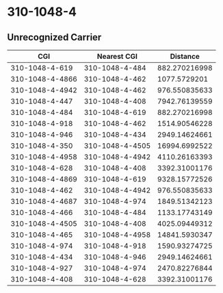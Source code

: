 # 310-1048-4
## Unrecognized Carrier


| CGI | Nearest CGI | Distance |
|-----|-------------|----------|
| 310-1048-4-619 | 310-1048-4-484 | 882.270216998 |
| 310-1048-4-4866 | 310-1048-4-462 | 1077.5729201 |
| 310-1048-4-4942 | 310-1048-4-462 | 976.550835633 |
| 310-1048-4-447 | 310-1048-4-408 | 7942.76139559 |
| 310-1048-4-484 | 310-1048-4-619 | 882.270216998 |
| 310-1048-4-918 | 310-1048-4-462 | 1514.90546228 |
| 310-1048-4-946 | 310-1048-4-434 | 2949.14624661 |
| 310-1048-4-350 | 310-1048-4-4505 | 16994.6992522 |
| 310-1048-4-4958 | 310-1048-4-4942 | 4110.26163393 |
| 310-1048-4-628 | 310-1048-4-408 | 3392.31001176 |
| 310-1048-4-4869 | 310-1048-4-619 | 9328.15772526 |
| 310-1048-4-462 | 310-1048-4-4942 | 976.550835633 |
| 310-1048-4-4687 | 310-1048-4-974 | 1849.51342123 |
| 310-1048-4-466 | 310-1048-4-484 | 1133.17743149 |
| 310-1048-4-4505 | 310-1048-4-408 | 4025.09449312 |
| 310-1048-4-465 | 310-1048-4-4958 | 14841.5930347 |
| 310-1048-4-974 | 310-1048-4-918 | 1590.93274725 |
| 310-1048-4-434 | 310-1048-4-946 | 2949.14624661 |
| 310-1048-4-927 | 310-1048-4-974 | 2470.82276844 |
| 310-1048-4-408 | 310-1048-4-628 | 3392.31001176 |
